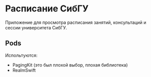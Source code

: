 # Расписание СибГУ

Приложение для просмотра расписания занятий, консультаций и сессии университета СибГУ.  

## Pods

Испольтуются:
- PagingKit (это был плохой выбор, плохая библиотека)
- RealmSwift

